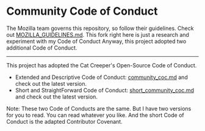 # Community Code of Conduct
The Mozilla team governs this repository, so follow their guidelines. Check out [MOZILLA_GUIDELINES.md](MOZILLA_GUIDELINES.md). This fork right here is just a research and experiment with my Code of Conduct
Anyway, this project adopted two additional Code of Conduct.
____________________________________________________________________________________________
This project has adopted the Cat Creeper's Open-Source Code of Conduct.

- Extended and Descriptive Code of Conduct: [community_coc.md](code_of_conducts/official_coc) and check out the latest version.
- Short and StraightForward Code of Conduct: [short_community_coc.md](code_of_conducts/short_coc) and check out the latest version.

Note: These two Code of Conducts are the same. But I have two versions for you to read. You can read whatever you like. And the short Code of Conduct is the adapted Contributor Covenant.
